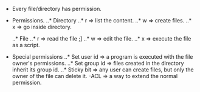 - Every file/directory has permission.
- Permissions.
  ..* Directory
  ..* r => list the content.
  ..* w => create files.
  ..* x => go inside directory.
  
  ..* File
  ..* r => read  the file ;]
  ..* w => edit the file.
  ..* x => execute the file as a script.
- Special permissions
  ..* Set user id => a program is executed with the file owner's permissions.
  ..* Set group id => files created in the directory inherit its group id.
  ..* Sticky bit => any user can create files, but only the owner of the file can delete it.
-ACL => a way to extend the normal permission. 

